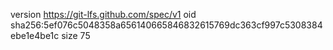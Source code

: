 version https://git-lfs.github.com/spec/v1
oid sha256:5ef076c5048358a656140665846832615769dc363cf997c5308384ebe1e4be1c
size 75
